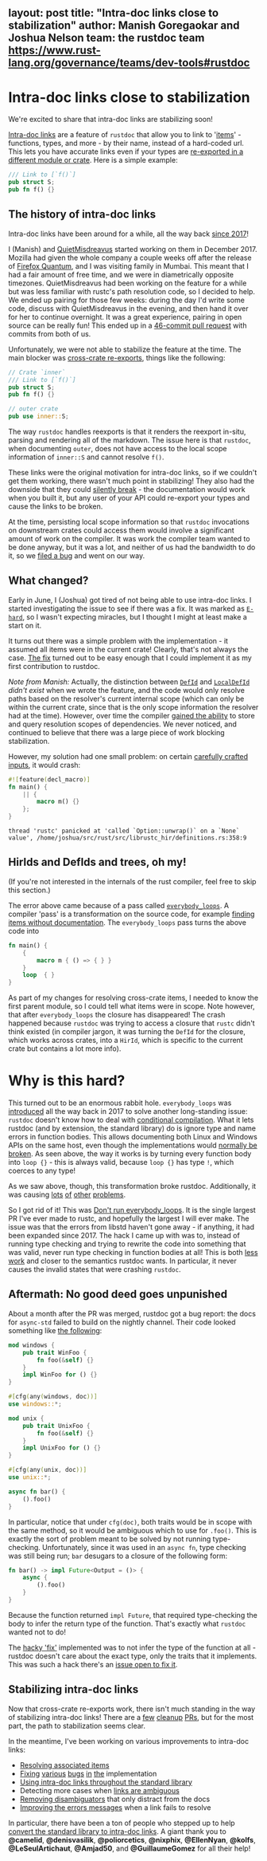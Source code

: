 layout: post
title: "Intra-doc links close to stabilization"
author: Manish Goregaokar and Joshua Nelson
team: the rustdoc team <https://www.rust-lang.org/governance/teams/dev-tools#rustdoc>
---

# Intra-doc links close to stabilization

We're excited to share that intra-doc links are stabilizing soon!

[Intra-doc links] are a feature of `rustdoc` that allow you to link to '[items]' - functions, types, and more - by their name, instead of a hard-coded url. This lets you have accurate links even if your types are [re-exported in a different module or crate][broken-string-links]. Here is a simple example:

```rust
/// Link to [`f()`]
pub struct S;
pub fn f() {}
```

## The history of intra-doc links

Intra-doc links have been around for a while, all the way back [since 2017][tracking-issue]!

I (Manish) and [QuietMisdreavus](https://github.com/QuietMisdreavus) started working on them in December 2017. Mozilla had given the whole company a couple weeks off after the release of [Firefox Quantum](https://blog.mozilla.org/blog/2017/11/14/introducing-firefox-quantum/), and I was visiting family in Mumbai. This meant that I had a fair amount of free time, and we were in diametrically opposite timezones. QuietMisdreavus had been working on the feature for a while but was less familiar with rustc's path resolution code, so I decided to help. We ended up pairing for those few weeks: during the day I'd write some code, discuss with QuietMisdreavus in the evening, and then hand it over for her to continue overnight. It was a great experience, pairing in open source can be really fun! This ended up in a [46-commit pull request][intra-pr] with commits from both of us.


Unfortunately, we were not able to stabilize the feature at the time. The main blocker was [cross-crate re-exports], things like the following:

```rust
// Crate `inner`
/// Link to [`f()`]
pub struct S;
pub fn f() {}
```

```rust
// outer crate
pub use inner::S;
```


The way `rustdoc` handles reexports is that it renders the reexport in-situ, parsing and rendering all of the markdown. The issue here is that `rustdoc`, when documenting `outer`, does not have access to the local scope information of `inner::S` and cannot resolve `f()`.

These links were the original motivation for intra-doc links, so if we couldn't get them working, there wasn't much point in stabilizing! They also had the downside that they could [silently break] - the documentation would work when you built it, but any user of your API could re-export your types and cause the links to be broken.

At the time, persisting local scope information so that `rustdoc` invocations on downstream crates could access them would involve a significant amount of work on the compiler. It was work the compiler team wanted to be done anyway, but it was a lot, and neither of us had the bandwidth to do it, so we [filed a bug] and went on our way.




## What changed?

Early in June, I (Joshua) got tired of not being able to use intra-doc links. I started investigating the issue to see if there was a fix. It was marked as [`E-hard`], so I wasn't expecting miracles, but I thought I might at least make a start on it.

It turns out there was a simple problem with the implementation - it assumed
all items were in the current crate! Clearly, that's not always the case. [The fix][resolve-cross-crate] turned out to be easy enough that I could implement it as my first contribution to rustdoc.

_Note from Manish:_ Actually, the distinction between [`DefId`] and [`LocalDefId`] _didn't exist_ when we wrote the feature, and the code would only resolve paths based on the resolver's current internal scope (which can only be within the current crate, since that is the only scope information the resolver had at the time). However, over time the compiler [gained the ability][refactor-resolve] to store and query resolution scopes of dependencies. We never noticed, and continued to believe that there was a large piece of work blocking stabilization.

However, my solution had one small problem: on certain [carefully crafted inputs][macro-in-closure], it would crash:

```rust
#![feature(decl_macro)]
fn main() {
    || {
        macro m() {}
    };
}
```
```
thread 'rustc' panicked at 'called `Option::unwrap()` on a `None` value', /home/joshua/src/rust/src/librustc_hir/definitions.rs:358:9
```

## HirIds and DefIds and trees, oh my!

(If you're not interested in the internals of the rust compiler, feel free to skip this section.)

The error above came because of a pass called [`everybody_loops`]. A compiler 'pass' is a transformation on the source code, for example [finding items without documentation][missing_docs].
The `everybody_loops` pass turns the above code into

```rust
fn main() {
    {
        macro m { () => { } }
    }
    loop  { }
}
```

As part of my changes for resolving cross-crate items, I needed to know the first parent module, so I could tell what items were in scope. Note however, that after `everybody_loops` the closure has disappeared! The crash happened because `rustdoc` was trying to access a closure that `rustc` didn't think existed (in compiler jargon, it was turning the `DefId` for the closure, which works across crates, into a `HirId`, which is specific to the current crate but contains a lot more info).

# Why is this hard?

This turned out to be an enormous rabbit hole. `everybody_loops` was [introduced][os-specific-modules] all the way back in 2017 to solve another long-standing issue: `rustdoc` doesn't know how to deal with [conditional compilation]. What it lets rustdoc (and by extension, the standard library) do is ignore type and name errors in function bodies. This allows documenting both Linux and Windows APIs on the same host, even though the implementations would [normally be broken][why-everybody-loops]. As seen above, the way it works is by turning every function body into `loop {}` - this is always valid, because `loop {}` has type `!`, which coerces to any type!

<!--
However there's a problem: [function bodies aren't _always_ opaque][preserve-item-decls].
You can implement traits inside a function:

```rust
pub struct S;
fn f() {
    impl Default for S {
        fn default() -> Self {
            S
        }
    }
}
```

If you replace that trait implementation with a loop, you have a problem.
-->
 As we saw above, though, this transformation broke rustdoc. Additionally, it was causing [lots][type-alias-impl-trait] [of][preserve-item-decls] [other][impl-trait] [problems][derive-macros].

So I got rid of it! This was [Don't run everybody_loops]. It is the single largest PR I've ever made to rustc, and hopefully the largest I will ever make. The issue was that the errors from libstd haven't gone away - if anything, it had been expanded since 2017. The hack I came up with was to, instead of running type checking and trying to rewrite the code into something that was valid, never run type checking in function bodies at all! This is both [less work][perf run] and closer to the semantics rustdoc wants. In particular, it never causes the invalid states that were crashing `rustdoc`.

## Aftermath: No good deed goes unpunished

About a month after the PR was merged, rustdoc got a bug report: the docs for `async-std` failed to build on the nightly channel. Their code looked something like [the following][realistic async]:

```rust
mod windows {
    pub trait WinFoo {
        fn foo(&self) {}
    }
    impl WinFoo for () {}
}

#[cfg(any(windows, doc))]
use windows::*;

mod unix {
    pub trait UnixFoo {
        fn foo(&self) {}
    }
    impl UnixFoo for () {}
}

#[cfg(any(unix, doc))]
use unix::*;

async fn bar() {
    ().foo()
}
```

In particular, notice that under `cfg(doc)`, both traits would be in scope with the same method, so it would be ambiguous which to use for `.foo()`. This is exactly the sort of problem meant to be solved by not running type-checking. Unfortunately, since it was used in an `async fn`, type checking was still being run; `bar` desugars to a closure of the following form:

```rust
fn bar() -> impl Future<Output = ()> {
    async {
        ().foo()
    }
}
```

Because the function returned `impl Future`, that required type-checking the body to infer the return type of the function. That's exactly what `rustdoc` wanted not to do!

The [hacky 'fix'][fix-async-std] implemented was to not infer the type of the function at all - rustdoc doesn't care about the exact type, only the traits that it implements. This was such a hack there's an [issue open to fix it][async-std-issue].

## Stabilizing intra-doc links

Now that cross-crate re-exports work, there isn't much standing in the way of stabilizing intra-doc links! There are a [few][assoc-items] [cleanup][cross-crate-traits] [PRs][mismatched-disambiguator], but for the most part, the path to stabilization seems clear.

In the meantime, I've been working on various improvements to intra-doc links:

- [Resolving associated items][assoc-items-rfc]
- [Fixing][cross-crate-trait-method] [various][primitive-impls] [bugs][pub-re-exports] [in][primitive-consts] [the][primitive-self] implementation
- [Using intra-doc links throughout the standard library][std-links-tracking-issue]
- Detecting more cases when [links are ambiguous][primitive-module-ambiguity]
- [Removing disambiguators][remove-disambiguators] that only distract from the docs
- [Improving the errors messages][improve-suggestions] when a link fails to resolve

In particular, there have been a ton of people who stepped up to help [convert the standard library to intra-doc links][std-links-tracking-issue]. A giant thank you to **@camelid**, **@denisvasilik**, **@poliorcetics**, **@nixphix**, **@EllenNyan**, **@kolfs**, **@LeSeulArtichaut**, **@Amjad50**, and **@GuillaumeGomez** for all their help!

[`javadoc`]: https://www.oracle.com/java/technologies/javase/javadoc-tool.html
[`rustdoc`]: https://doc.rust-lang.org/rustdoc/
[Intra-doc links]: https://doc.rust-lang.org/nightly/rustdoc/unstable-features.html#linking-to-items-by-name
[items]: https://doc.rust-lang.org/reference/items.html
[broken-string-links]: https://github.com/rust-lang/rust/issues/32129
[tracking-issue]: https://github.com/rust-lang/rust/issues/43466
[cross-crate re-exports]: https://github.com/rust-lang/rust/issues/65983
[silently break]: https://github.com/rust-lang/rust/issues/43466#issuecomment-570100948
[`E-hard`]: https://github.com/rust-lang/rust/labels/E-hard
[resolve-cross-crate]: https://github.com/rust-lang/rust/pull/73101
[macro-in-closure]: https://github.com/rust-lang/rust/issues/71820
[os-specific-modules]: https://github.com/rust-lang/rust/pull/43348
[conditional compilation]: https://github.com/rust-lang/rust/issues/1998
[why-everybody-loops]: https://gist.github.com/jyn514/aee31eb1cc99d012ff674bec7d122b5e
[preserve-item-decls]: https://github.com/rust-lang/rust/pull/53002
[type-alias-impl-trait]: https://github.com/rust-lang/rust/issues/65863
[impl-trait]: https://github.com/rust-lang/rust/pull/43878
[derive-macros]: https://github.com/rust-lang/rust/pull/65252/commits/25cc99fca0650f54828e8ba7ad2bab341b231fcc
[Don't run everybody_loops]: https://github.com/rust-lang/rust/pull/73566
[perf run]: https://perf.rust-lang.org/compare.html?start=6ee1b62c811a6eb68d6db6dfb91f66a49956749b&end=5c9e5df3a097e094641f16dab501ab1c4da10e9f&stat=instructions:u
[realistic async]: https://github.com/rust-lang/rust/blob/b146000e910ccd60bdcde89363cb6aa14ecc0d95/src/test/rustdoc-ui/error-in-impl-trait/realistic-async.rs
[fix-async-std]: https://github.com/rust-lang/rust/pull/75127/
[assoc-items]: https://github.com/rust-lang/rust/pull/74489
[cross-crate-traits]: https://github.com/rust-lang/rust/pull/75176
[mismatched-disambiguator]: https://github.com/rust-lang/rust/pull/75079
[missing_docs]: https://github.com/rust-lang/rust/blob/e539dd65f8ba80837f7477c0547c61514bceb3ad/src/librustc_lint/builtin.rs#L302
[filed a bug]: https://github.com/rust-lang/rust/issues/65983
[intra-pr]: https://github.com/rust-lang/rust/pull/47046/commits
[`DefId`]: https://doc.rust-lang.org/nightly/nightly-rustc/rustc_hir/def_id/struct.DefId.html
[`LocalDefId`]: https://doc.rust-lang.org/nightly/nightly-rustc/rustc_hir/def_id/struct.LocalDefId.html
[refactor-resolve]: https://github.com/rust-lang/rust/pull/63400
[`everybody_loops`]: https://github.com/rust-lang/rust/blob/bd49eec3d76d5894b539a28309c2fe24f915ee94/compiler/rustc_interface/src/util.rs#L583
[async-std-issue]: https://github.com/rust-lang/rust/issues/75100
[assoc-items-rfc]: https://github.com/rust-lang/rfcs/blob/master/text/1946-intra-rustdoc-links.md#linking-to-associated-items
[std-links-tracking-issue]: https://github.com/rust-lang/rust/issues/75080
[cross-crate-trait-method]: https://github.com/rust-lang/rust/pull/75176
[primitive-impls]: https://github.com/rust-lang/rust/pull/75649
[pub-re-exports]: https://github.com/rust-lang/rust/pull/76082
[primitive-consts]: https://github.com/rust-lang/rust/pull/76093
[primitive-self]: https://github.com/rust-lang/rust/pull/76467
[primitive-module-ambiguity]: https://github.com/rust-lang/rust/pull/75815
[remove-disambiguators]: https://github.com/rust-lang/rust/pull/76078
[improve-suggestions]: https://github.com/rust-lang/rust/pull/75756

